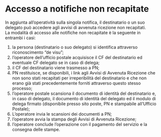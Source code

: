 # Accesso a notifiche non recapitate

In aggiunta all’operatività sulla singola notifica, il destinatario o un suo delegato può accedere agli avvisi di avvenuta ricezione non recapitati.\
La modalità di accesso alle notifiche non recapitate è la seguente in entrambi i casi:

1. la persona (destinatario o suo delegato) si identifica attraverso riconoscimento “de visu”;
2. l’operatore dell’ufficio postale acquisisce il CF del destinatario ed eventuale CF delegato se in caso di delega;
3. il CF del destinatario viene trasmesso a PN;
4. PN restituisce, se disponibili, i link agli Avvisi di Avvenuta Ricezione che non sono stati recapitati per irreperibilità del destinatario e che non erano già stati precedentemente forniti attraverso questo stesso processo;
5. l’operatore postale scansiona il documento di identità del destinatario e, in caso di delegato, il documento di identità del delegato ed il modulo di delega firmato (disponibile presso sito poste, PN e stampabile all’Ufficio Postale);
6. L’operatore invia le scansioni dei documenti a PN;
7. l’operatore avvia la stampa degli Avvisi di Avvenuta Ricezione;
8. l’operatore conclude l’operazione con il pagamento del servizio e la consegna delle stampe.
